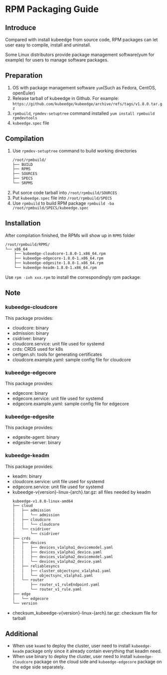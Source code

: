 # RPM Packaging Guide

## Introduce
Compared with install kubeedge from source code, RPM packages can let user easy to compile, install and uninstall.

Some Linux distributors provide package management software(yum for example) for users to manage software packages.

## Preparation
1. OS with package management software `yum`(Such as Fedora, CentOS, openEuler)
2. Release tarball of kubeedge in Github. For example: `https://github.com/kubeedge/kubeedge/archive/refs/tags/v1.8.0.tar.gz`
3. `rpmbuild`, `rpmdev-setuptree` command installed
    `yum install rpmbuild rpmdevtools`
4. `kubeedge.spec` file

## Compilation
1. Use `rpmdev-setuptree` command to build working directories
   ```bash
   /root/rpmbuild/
   ├── BUILD
   ├── RPMS
   ├── SOURCES
   ├── SPECS
   └── SRPMS
   ```
2. Put sorce code tarball into `/root/rpmbuild/SOURCES`
3. Put `kubeedge.spec` file into `/root/rpmbuild/SPECS`
4. Use `rpmbuild` to build RPM package
   `rpmbuild -ba /root/rpmbuild/SPECS/kubeedge.spec`

## Installation
After compilation finished, the RPMs will show up in `RPMS` folder
```bash
/root/rpmbuild/RPMS/
└── x86_64
    ├── kubeedge-cloudcore-1.8.0-1.x86_64.rpm
    ├── kubeedge-edgecore-1.8.0-1.x86_64.rpm
    ├── kubeedge-edgesite-1.8.0-1.x86_64.rpm
    └── kubeedge-keadm-1.8.0-1.x86_64.rpm
```

Use `rpm -ivh xxx.rpm` to install the correspondingly rpm package:

## Note

### kubeedge-cloudcore
This package provides:
- cloudcore: binary
- admission: binary
- csidriver: binary
- cloudcore.service: unit file used for systemd
- crds: CRDS used for k8s
- certgen.sh: tools for generating certificates
- cloudcore.example.yaml: sample config file for cloudcore

### kubeedge-edgecore
This package provides:
- edgecore: binary
- edgecore.service: unit file used for systemd
- edgecore.example.yaml: sample config file for edgecore

### kubeedge-edgesite
This package provides:
- edgesite-agent: binary
- edgesite-server: binary

### kubeedge-keadm
This package provides:
- keadm: binary
- cloudcore.service: unit file used for systemd
- edgecore.service: unit file used for systemd
- kubeedge-v{version}-linux-{arch}.tar.gz: all files needed by keadm
    ```bash
	kubeedge-v1.8.0-linux-amd64
	├── cloud
	│   ├── admission
	│   │   └── admission
	│   ├── cloudcore
	│   │   └── cloudcore
	│   └── csidriver
	│       └── csidriver
	├── crds
	│   ├── devices
	│   │   ├── devices_v1alpha1_devicemodel.yaml
	│   │   ├── devices_v1alpha1_device.yaml
	│   │   ├── devices_v1alpha2_devicemodel.yaml
	│   │   └── devices_v1alpha2_device.yaml
	│   ├── reliablesyncs
	│   │   ├── cluster_objectsync_v1alpha1.yaml
	│   │   └── objectsync_v1alpha1.yaml
	│   └── router
	│       ├── router_v1_ruleEndpoint.yaml
	│       └── router_v1_rule.yaml
	├── edge
	│   └── edgecore
	└── version
    ```
- checksum_kubeedge-v{version}-linux-{arch}.tar.gz: checksum file for tarball


## Additional
- When use `keamd` to deploy the cluster, user need to install `kubeedge-keadm` package only since it already contain everything that keadm need.
- When use binary to deploy the cluster, user need to install `kubeedge-cloudcore` package on the cloud side and `kubeedge-edgecore` package on the edge side separately.

